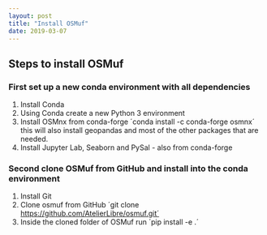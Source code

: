 ```yaml
---
layout: post
title: "Install OSMuf"
date: 2019-03-07
---
```


## Steps to install OSMuf

### First set up a new conda environment with all dependencies

1. Install Conda
2. Using Conda create a new Python 3 environment
3. Install OSMnx from conda-forge ´conda install -c conda-forge osmnx´ this will also install geopandas and most of the other packages that are needed.
4. Install Jupyter Lab, Seaborn and PySal - also from conda-forge

### Second clone OSMuf from GitHub and install into the conda environment

1. Install Git
2. Clone osmuf from GitHub ´git clone https://github.com/AtelierLibre/osmuf.git´
3. Inside the cloned folder of OSMuf run ´pip install -e .´
